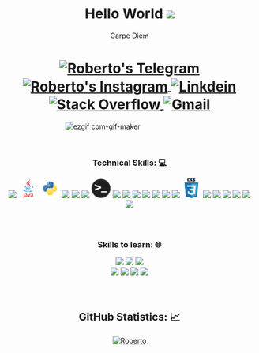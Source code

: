 <!-- Title -->
<h1 align="center">Hello World 
  <img src="https://raw.githubusercontent.com/iampavangandhi/iampavangandhi/master/gifs/Hi.gif" 
       width="30px">
  </h2></h1>


<!-- Quote -->
<p align="center">Carpe Diem </p>
  
  <!-- Social Network -->
<h1 align="center">
<a href="https://telegram.me/rmcn92">
  <img align="center" 
       alt="Roberto's Telegram" 
       width="22px" 
       src="https://user-images.githubusercontent.com/68292327/124960291-2883ce00-dfea-11eb-8b85-7f73943b0580.png" />
  </a>
  
<a href="https://www.instagram.com/rmcn92/">
  <img align="center" 
       alt="Roberto's Instagram" 
       width="22px" 
       src="https://user-images.githubusercontent.com/55005374/103146167-0b04ac00-470b-11eb-84fc-db4b7299e4ef.png" />
  </a>
  
<a href="https://www.linkedin.com/in/rmcn92/">
  <img align="center" 
       alt="Linkdein" 
       width="22px" 
       src="https://user-images.githubusercontent.com/55005374/103146171-312a4c00-470b-11eb-8839-992580bb8206.png" />
  </a>

<a href="https://stackoverflow.com/users/16394226/rmcn92?tab=profile">
  <img align="center" 
       alt="Stack Overflow" 
       width="22px" 
       src="https://user-images.githubusercontent.com/55005374/103146236-e52bd700-470b-11eb-861e-e6f549b02b88.png" />
  </a>
  
<a href="mailto:1992rmcn@gmail.com">
  <img align="center" 
       alt="Gmail" 
       width="22px" 
       src="https://user-images.githubusercontent.com/55005374/103146250-0d1b3a80-470c-11eb-8ead-a92232d45d6e.png" />
  </a>
</h1>




<!-- Background -->

<!-- I do add this "&nbsp;" because I can't center the GIFT, let me know if you know how do it -->
&nbsp;&nbsp;&nbsp;&nbsp;&nbsp;&nbsp;&nbsp;&nbsp;&nbsp;&nbsp;&nbsp;&nbsp;&nbsp;&nbsp;&nbsp;&nbsp;&nbsp;&nbsp;&nbsp;&nbsp;&nbsp;&nbsp;&nbsp;&nbsp;&nbsp;&nbsp;&nbsp;&nbsp;&nbsp;&nbsp;
![ezgif com-gif-maker](https://user-images.githubusercontent.com/55005374/95673501-37764680-0b66-11eb-8ee1-d4f4a2b285d9.gif)

&nbsp;

<!-- Technical Skills -->
<p><H3 align="center"><strong> Technical Skills: 💻 </strong></p>
 
  <code><img height="40" src="https://user-images.githubusercontent.com/68292327/124987450-e3bc5f00-e00a-11eb-92cb-9568d3071c65.png"></code>
  <code><img height="40" src="https://raw.githubusercontent.com/devicons/devicon/master/icons/java/java-original-wordmark.svg"></code>
  <code><img height="40" src="https://raw.githubusercontent.com/github/explore/80688e429a7d4ef2fca1e82350fe8e3517d3494d/topics/python/python.png"></code>
  <code><img height="40" src="https://user-images.githubusercontent.com/55005374/103146298-d98ce000-470c-11eb-973d-3ff9e1b90561.png"></code>
  <code><img height="40" src="https://user-images.githubusercontent.com/55005374/103146335-3d170d80-470d-11eb-9fce-ff775c77b96b.png"></code>
  <code><img height="40" src="https://user-images.githubusercontent.com/68292327/124977539-976b2200-dffe-11eb-8ae6-10967296d44d.png"></code>
  <code><img height="40" src="https://raw.githubusercontent.com/github/explore/80688e429a7d4ef2fca1e82350fe8e3517d3494d/topics/terminal/terminal.png"></code>
  <code><img height="40" src="https://user-images.githubusercontent.com/68292327/124988339-deabdf80-e00b-11eb-967a-4cb52333e899.png"></code>
  <code><img height="40" src="https://user-images.githubusercontent.com/68292327/124981469-9be60980-e003-11eb-9a19-c2aa3c98680d.png"></code>
  <code><img height="40" src="https://user-images.githubusercontent.com/68292327/124972721-b23a9800-dff8-11eb-9de8-14e55afaf19e.png"></code>
  <code><img height="40" src="https://user-images.githubusercontent.com/68292327/124982360-9c32d480-e004-11eb-9fd8-aaf22c5e8aab.png"></code>
  <code><img height="40" src="https://user-images.githubusercontent.com/68292327/124981776-f3847500-e003-11eb-84ce-df680477bf88.png"></code>
  <code><img height="40" src="https://user-images.githubusercontent.com/68292327/124973448-8835a580-dff9-11eb-831f-ff57bbfabcc1.png"></code>
  <code><img height="40" src="https://user-images.githubusercontent.com/55005374/95687393-a2546b80-0bc0-11eb-8991-c0c72326f29c.png"></code>
  <code><img height="40" src="https://raw.githubusercontent.com/github/explore/80688e429a7d4ef2fca1e82350fe8e3517d3494d/topics/css/css.png"></code>
  <code><img height="40" src="https://user-images.githubusercontent.com/55005374/100187906-b7eecd80-2eae-11eb-8074-b65db8dfaecb.png"></code>
  <code><img height="40" src="https://user-images.githubusercontent.com/55005374/95687701-80f47f00-0bc2-11eb-89f5-a1a8e6788aeb.png"></code>
  <code><img height="40" src="https://user-images.githubusercontent.com/55005374/95688875-5dcdcd80-0bca-11eb-8915-b3cf9791ca3c.png"></code>
  <code><img height="40" src="https://user-images.githubusercontent.com/68292327/124987003-524ced00-e00a-11eb-80a6-c060498597a0.png"></code>
  <code><img height="40" src="https://user-images.githubusercontent.com/68292327/124982162-67268200-e004-11eb-8e51-e4aa69ee5bc8.png"></code>
  <code><img height="40" src="https://user-images.githubusercontent.com/68292327/124988334-de134900-e00b-11eb-9669-e222e31bdfa0.png"></code>

  </p>
  
&nbsp;  

  <!-- Skills to learn -->
<p><H3 align="center"><strong>Skills to learn: 🌐</strong></p>
  
  <code><img height="40" src="https://user-images.githubusercontent.com/68292327/124972497-70a9ed00-dff8-11eb-94f7-e81c2c61edca.png"></code>
  <code><img height="40" src="https://user-images.githubusercontent.com/68292327/124985886-f0d84e80-e008-11eb-9825-757d041b5db0.png"></code>
  <code><img height="40" src="https://user-images.githubusercontent.com/68292327/124988552-1fa3f400-e00c-11eb-8151-909dc89cd96e.png"></code>  
  <code><img height="40" src="https://user-images.githubusercontent.com/68292327/124986994-511bc000-e00a-11eb-86e6-6177138e0bc3.png"></code> 
  <code><img height="40" src="https://user-images.githubusercontent.com/68292327/124986988-4f51fc80-e00a-11eb-8a31-44301eae5d77.png"></code>
  <code><img height="40" src="https://user-images.githubusercontent.com/68292327/124985610-9a6b1000-e008-11eb-8e4a-b9e21a82e268.png"></code>
  <code><img height="40" src="https://user-images.githubusercontent.com/68292327/124973660-d2b72200-dff9-11eb-96c8-9eb4c7ce2d4f.png"></code>
  
  </p>
&nbsp;

<!-- GitHub Stats -->
<H2 align="center"><strong>GitHub Statistics: 📈
  </strong>
</H2>
    <p align="center">
      <div align="center">
    </p>
    
<a href="https://github.com/rmcn92?tab=repositories">
  <img align="center" 
       src="https://github-readme-stats.vercel.app/api/top-langs/?username=rmcn92&langs_count=8&layout=compact&show_icons=true&title_color=81a1c0&icon_color=79ff97&text_color=d5dbe6&bg_color=2e3440" 
       alt='Roberto's favorite languages" />
</a>
  

